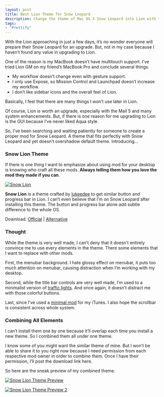 ```yaml
---
layout: post
title: Best Lion Theme for Snow Leopard
description: Change the theme of Mac OS X Snow Leopard into Lion with this small package.
tags:
- "Prettify"
---
```

With the Lion approaching in just a few days, it’s no wonder everyone will prepare their Snow Leopard for an upgrade. But, not in my case because I haven’t found any value in upgrading to Lion.

<!--more-->

One of the reason is my MacBook doesn’t have multitouch support.  I’ve tried Lion GM on my friend’s MacBook Pro and conclude several things.

- My workflow doesn’t change even with gesture support.
- I only use Expose, so Mission Control and Launchpad doesn’t increase my workflow.
- I don’t like sidebar icons and the overall feel of Lion.

Basically, I feel that there are many things I won’t use later in Lion.

Of course, Lion is worth an upgrade, especially with the Mail 5 and many system enhancements. But, if there is one reason for me upgrading to Lion is the GUI because I’ve never liked Aqua style.

So, I’ve been searching and waiting patiently for someone to create a proper mod for Snow Leopard. A theme that fits perfectly with Snow Leopard and yet doesn’t overshadow default theme. Introducing…

### Snow Lion Theme

If there is one thing I want to emphasize about using mod for your desktop is knowing who craft all these mods. **Always telling them how you love the mod they made if you can**.

[ ![Snow Lion][img1] ](http://images.sayzlim.net/2011/07/snowlion_preview.jpg "Snow Lion")

[img1]: http://images.sayzlim.net/2011/07/snowlion_preview.jpg "Snow Lion"

**Snow Lion** is a theme crafted by [lukeedee][1] to get similar button and progress bar in Lion. I can’t even believe that I’m on Snow Leopard after installing this theme. The button and progress bar alone add subtle difference to the whole OS.

Download: [Official](http://lukeedee.deviantart.com/art/Snow-Lion-Theme-Update-2-208905192 "Snow Lion Theme") | [Alternative](http://s3.sayzlim.net/f/snowlion-leopard-theme.zip "Snow Lion Theme")

### Thought

While the theme is very well made, I can’t deny that it doesn’t entirely convince me to use every elements in the theme. There some elements that I want to replace with other mods.

First, the menubar background. I hate glossy effect on menubar, it puts too much attention on menubar, causing distraction when I’m working with my desktop.

Second, while the title bar controls are very well made, I’m used to a minimalist version of [traffic lights][2]. And once again, it doesn’t distract me with those colorful buttons.

Last, since I’ve used a [minimal mod][3] for my iTunes. I also hope the scrollbar is consistent across whole system.

### Combining All Elements

I can’t install them one by one because it’ll overlap each time you install a new theme. So I combined them all under one theme.

I know some of you might want the similar theme of mine. But I won’t be able to share it to you right now because I need permission from each respective mod owner in order to combine them. Once I have their permission, I’ll post the download link here.

So here are the sneak preview of my combined theme.

[ ![Snow Lion Theme Preview][img4] ](http://images.sayzlim.net/2011/07/snowlion_titlebar.jpg "Snow Lion Theme Preview")

[img4]: http://images.sayzlim.net/2011/07/snowlion_titlebar.jpg "Snow Lion Theme Preview"

[ ![Snow Lion Theme Preview 2][img7] ](http://images.sayzlim.net/2011/07/snowlion_scrollbar.jpg "Snow Lion Theme Preview 2")

[img7]: http://images.sayzlim.net/2011/07/snowlion_scrollbar.jpg "Snow Lion Theme Preview 2"

[1]: http://lukeedee.deviantart.com/ "Lukeedee (Luc) on deviantART"
[2]: http://sayzlim.net/polished-traffic-lights-for-snow-leopard "Polished Traffic Lights for Snow Leopard | Sayz Lim - sayzlim.net"
[3]: http://sayzlim.net/minimal-itunes-interface-mod-for-mac "Minimal iTunes Interface Mod for Mac | Sayz Lim"
